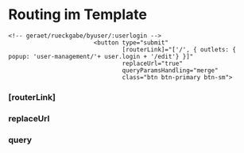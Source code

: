 Routing im Template
===================

```
<!-- geraet/rueckgabe/byuser/:userlogin -->
                        <button type="submit"
                                [routerLink]="['/', { outlets: { popup: 'user-management/'+ user.login + '/edit'} }]"
                                replaceUrl="true"
                                queryParamsHandling="merge"
                                class="btn btn-primary btn-sm">
```


### [routerLink]

### replaceUrl

### query